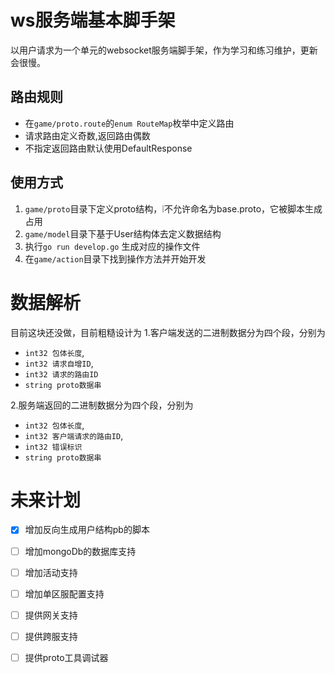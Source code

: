 # ws服务端基本脚手架
以用户请求为一个单元的websocket服务端脚手架，作为学习和练习维护，更新会很慢。
## 路由规则
* 在`game/proto.route`的`enum RouteMap`枚举中定义路由
* 请求路由定义奇数,返回路由偶数
* 不指定返回路由默认使用DefaultResponse

## 使用方式
1. `game/proto`目录下定义proto结构，❕不允许命名为base.proto，它被脚本生成占用
2. `game/model`目录下基于User结构体去定义数据结构
3. 执行`go run develop.go` 生成对应的操作文件
4. 在`game/action`目录下找到操作方法并开始开发

# 数据解析
目前这块还没做，目前粗糙设计为
1.客户端发送的二进制数据分为四个段，分别为
* `int32 包体长度`,
* `int32 请求自增ID`,
* `int32 请求的路由ID`
* `string proto数据串`

2.服务端返回的二进制数据分为四个段，分别为
* `int32 包体长度`,
* `int32 客户端请求的路由ID`,
* `int32 错误标识`
* `string proto数据串`

# 未来计划
- [x] 增加反向生成用户结构pb的脚本  
- [ ] 增加mongoDb的数据库支持
- [ ] 增加活动支持
- [ ] 增加单区服配置支持
- [ ] 提供网关支持
- [ ] 提供跨服支持
- [ ] 提供proto工具调试器





